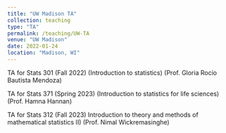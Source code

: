 ```yaml
---
title: "UW Madison TA"
collection: teaching
type: "TA"
permalink: /teaching/UW-TA
venue: "UW Madison"
date: 2022-01-24
location: "Madison, WI"
---
```


TA for Stats 301 (Fall 2022) (Introduction to statistics) (Prof. Gloria Rocío Bautista Mendoza)

TA for Stats 371 (Spring 2023) (Introduction to statistics for life sciences) (Prof. Hamna Hannan)

TA for Stats 312 (Fall 2023) Introduction to theory and methods of mathematical statistics II) (Prof. Nimal Wickremasinghe)